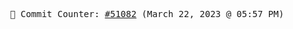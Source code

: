 <p align="center">
    <samp>
        📮 Commit Counter: <a href="https://github.com/Javascript-void0/Javascript-void0/commits/main">#51082</a> (March 22, 2023 @ 05:57 PM)
    </samp>
</p>